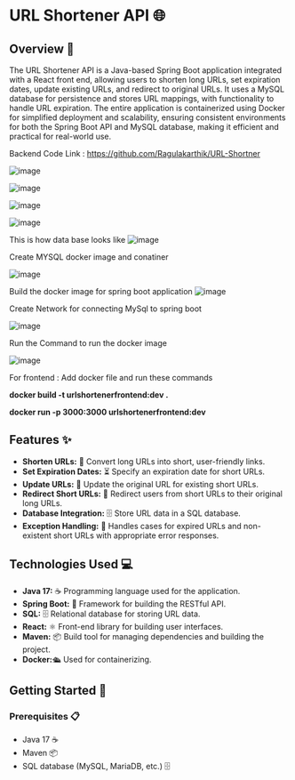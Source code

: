 # URL Shortener API 🌐

## Overview 📖

The URL Shortener API is a Java-based Spring Boot application integrated with a React front end, allowing users to shorten long URLs, set expiration dates, update existing URLs, and redirect to original URLs. It uses a MySQL database for persistence and stores URL mappings, with functionality to handle URL expiration. The entire application is containerized using Docker for simplified deployment and scalability, ensuring consistent environments for both the Spring Boot API and MySQL database, making it efficient and practical for real-world use.

Backend Code Link : https://github.com/Ragulakarthik/URL-Shortner

![image](https://github.com/user-attachments/assets/aea3efed-6e65-48d1-a915-e8885496c17d)

![image](https://github.com/user-attachments/assets/92588812-b7d6-4b23-82d2-d8fcaafb58a0)

![image](https://github.com/user-attachments/assets/ed1027c0-d7e9-40d7-835b-af4aa244b654)

![image](https://github.com/user-attachments/assets/9917030c-b3ef-4897-8f2a-18d2ba8d7feb)

This is how data base looks like
![image](https://github.com/user-attachments/assets/225fedf5-8111-4870-a348-737d55366d2d)

Create MYSQL docker image and conatiner

![image](https://github.com/user-attachments/assets/04bad821-106e-4d0a-9596-470b24b8d309)

Build the docker image for spring boot application
![image](https://github.com/user-attachments/assets/a7831628-c167-4324-b777-c3a88665c3cd)

Create Network for connecting MySql to spring boot

![image](https://github.com/user-attachments/assets/f6852843-7783-4eb6-8dea-5de38c7a3828)

Run the Command to run the docker image

![image](https://github.com/user-attachments/assets/9afa1097-bb83-4d81-8796-62039f33d0f5)

For frontend : Add docker file and run these commands

**docker build -t urlshortenerfrontend:dev .**

**docker run -p 3000:3000 urlshortenerfrontend:dev**



## Features ✨

- **Shorten URLs:** 🔗 Convert long URLs into short, user-friendly links.
- **Set Expiration Dates:** ⏳ Specify an expiration date for short URLs.
- **Update URLs:** 🔄 Update the original URL for existing short URLs.
- **Redirect Short URLs:** 🔄 Redirect users from short URLs to their original long URLs.
- **Database Integration:** 🗄️ Store URL data in a SQL database.
- **Exception Handling:** 🚫 Handles cases for expired URLs and non-existent short URLs with appropriate error responses.

## Technologies Used 💻

- **Java 17:** ☕ Programming language used for the application.
- **Spring Boot:** 🚀 Framework for building the RESTful API.
- **SQL:** 🗄️ Relational database for storing URL data.
- **React:** ⚛️ Front-end library for building user interfaces.
- **Maven:** 📦 Build tool for managing dependencies and building the project.
- **Docker:**🛳️ Used for containerizing.

## Getting Started 🚀

### Prerequisites 📋

- Java 17 ☕
- Maven 📦
- SQL database (MySQL, MariaDB, etc.) 🗄️

